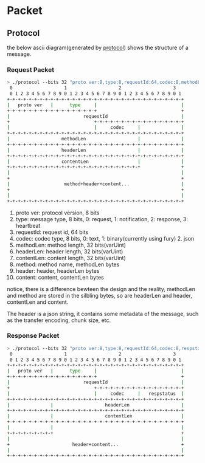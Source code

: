 # Packet

## Protocol

the below ascii diagram(generated by [protocol](https://github.com/luismartingarcia/protocol)) shows the structure of a message.

### Request Packet

```sh
> ./protocol --bits 32 "proto ver:8,type:8,requestId:64,codec:8,methodLen:32,headerLen:32,contentLen:32,method+header+content...:104"
 0                   1                   2                   3
 0 1 2 3 4 5 6 7 8 9 0 1 2 3 4 5 6 7 8 9 0 1 2 3 4 5 6 7 8 9 0 1
+-+-+-+-+-+-+-+-+-+-+-+-+-+-+-+-+-+-+-+-+-+-+-+-+-+-+-+-+-+-+-+-+
|   proto ver   |      type     |                               |
+-+-+-+-+-+-+-+-+-+-+-+-+-+-+-+-+                               +
|                           requestId                           |
+                               +-+-+-+-+-+-+-+-+-+-+-+-+-+-+-+-+
|                               |     codec     |               |
+-+-+-+-+-+-+-+-+-+-+-+-+-+-+-+-+-+-+-+-+-+-+-+-+-+-+-+-+-+-+-+-+
|                   methodLen                   |               |
+-+-+-+-+-+-+-+-+-+-+-+-+-+-+-+-+-+-+-+-+-+-+-+-+-+-+-+-+-+-+-+-+
|                   headerLen                   |               |
+-+-+-+-+-+-+-+-+-+-+-+-+-+-+-+-+-+-+-+-+-+-+-+-+-+-+-+-+-+-+-+-+
|                   contentLen                  |               |
+-+-+-+-+-+-+-+-+-+-+-+-+-+-+-+-+-+-+-+-+-+-+-+-+               +
|                                                               |
+                                                               +
|                    method+header+content...                   |
+                                                               +
|                                                               |
+-+-+-+-+-+-+-+-+-+-+-+-+-+-+-+-+-+-+-+-+-+-+-+-+-+-+-+-+-+-+-+-+
```

1. proto ver: protocol version, 8 bits
2. type: message type, 8 bits, 0: request, 1: notification, 2: response, 3: heartbeat
3. requestId: request id, 64 bits
4. codec: codec type, 8 bits, 0: text, 1: binary(currently using fury) 2. json
5. methodLen: method length, 32 bits(varUint)
6. headerLen: header length, 32 bits(varUint)
7. contentLen: content length, 32 bits(varUint)
8. method: method name, methodLen bytes
9. header: header, headerLen bytes
10. content: content, contentLen bytes

notice, there is a difference bewteen the design and the reality, methodLen and method are stored in the silbling bytes, so are headerLen and header, contentLen and content.

The header is a json string, it contains some metadata of the message, such as the transfer encoding, chunk size, etc.

### Response Packet

```sh
> ./protocol --bits 32 "proto ver:8,type:8,requestId:64,codec:8,respstatus:16,headerLen:32,contentLen:32,header+content...:88"
 0                   1                   2                   3
 0 1 2 3 4 5 6 7 8 9 0 1 2 3 4 5 6 7 8 9 0 1 2 3 4 5 6 7 8 9 0 1
+-+-+-+-+-+-+-+-+-+-+-+-+-+-+-+-+-+-+-+-+-+-+-+-+-+-+-+-+-+-+-+-+
|   proto ver   |      type     |                               |
+-+-+-+-+-+-+-+-+-+-+-+-+-+-+-+-+                               +
|                           requestId                           |
+                               +-+-+-+-+-+-+-+-+-+-+-+-+-+-+-+-+
|                               |     codec     |   respstatus  |
+-+-+-+-+-+-+-+-+-+-+-+-+-+-+-+-+-+-+-+-+-+-+-+-+-+-+-+-+-+-+-+-+
|               |                   headerLen                   |
+-+-+-+-+-+-+-+-+-+-+-+-+-+-+-+-+-+-+-+-+-+-+-+-+-+-+-+-+-+-+-+-+
|               |                   contentLen                  |
+-+-+-+-+-+-+-+-+-+-+-+-+-+-+-+-+-+-+-+-+-+-+-+-+-+-+-+-+-+-+-+-+
|               |                                               |
+-+-+-+-+-+-+-+-+                                               +
|                                                               |
+                       header+content...                       +
|                                                               |
+-+-+-+-+-+-+-+-+-+-+-+-+-+-+-+-+-+-+-+-+-+-+-+-+-+-+-+-+-+-+-+-+
```
